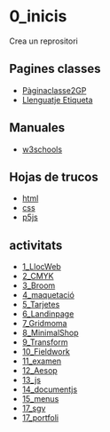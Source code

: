 # 0_inicis
Crea un reprositori

## Pagines classes
* [Pàginaclasse2GP](https://arquesm.github.io/2GP/)
* [Llenguatje Etiqueta](https://github.com/adam-p/markdown-here/wiki/Markdown-Cheatsheet)

## Manuales
* [w3schools](https://www.w3schools.com/)

## Hojas de trucos
* [html](https://websitesetup.org/HTML5-cheat-sheet.pdf)
* [css](https://websitesetup.org/HTML5-cheat-sheet.pdf)
* [p5js](https://github.com/bmoren/p5js-cheat-sheet)

## activitats
* [1_LlocWeb](https://juliabarcelo.github.io/_LlocWeb/)
* [2_CMYK](https://juliabarcelo.github.io/2CMYK/)
* [3_Broom](https://juliabarcelo.github.io/3_Broom/)
* [4_maquetació](https://juliabarcelo.github.io/4_Maquetaci-_correguit/)
* [5_Tarjetes](https://juliabarcelo.github.io/5_Tarjetes)
* [6_Landinpage](https://juliabarcelo.github.io/7landingpage)
* [7_Gridmoma](https://juliabarcelo.github.io/7_GridMoma/)
* [8_MinimalShop](https://juliabarcelo.github.io/8_Gridarea-minimshop/)
* [9_Transform](https://juliabarcelo.github.io/9_transform/)
* [10_Fieldwork]()
* [11_examen](https://juliabarcelo.github.io/examen/)
* [12_Aesop](https://juliabarcelo.github.io/12_Aesop/)
* [13_js](https://juliabarcelo.github.io/13_js/)
* [14_documentjs](https://juliabarcelo.github.io/14_documentjs/)
* [15_menus](https://juliabarcelo.github.io/15_menus/)
* [17_sgv]()
* [17_portfoli]( https://juliabarcelo.github.io/17_Portfol/)
